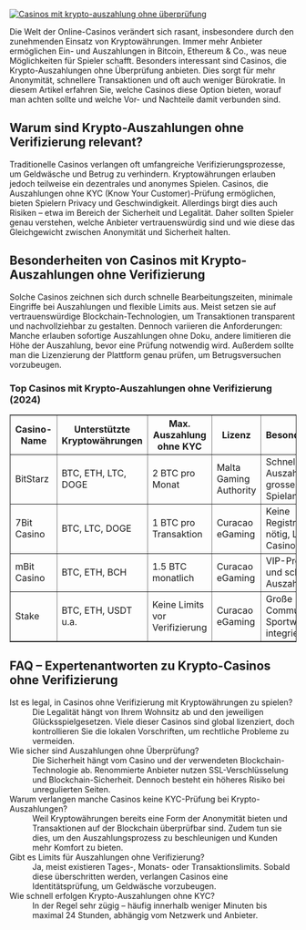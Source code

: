 [![Casinos mit krypto-auszahlung ohne überprüfung](https://123-caf.pages.dev/gitsignup.png)](https://vrmoo.ru/Bt82HjjY)

<div>     <p>Die Welt der Online-Casinos verändert sich rasant, insbesondere durch den zunehmenden Einsatz von Kryptowährungen. Immer mehr Anbieter ermöglichen Ein- und Auszahlungen in Bitcoin, Ethereum & Co., was neue Möglichkeiten für Spieler schafft. Besonders interessant sind Casinos, die Krypto-Auszahlungen ohne Überprüfung anbieten. Dies sorgt für mehr Anonymität, schnellere Transaktionen und oft auch weniger Bürokratie. In diesem Artikel erfahren Sie, welche Casinos diese Option bieten, worauf man achten sollte und welche Vor- und Nachteile damit verbunden sind.</p>    <h2>Warum sind Krypto-Auszahlungen ohne Verifizierung relevant?</h2>   <p>Traditionelle Casinos verlangen oft umfangreiche Verifizierungsprozesse, um Geldwäsche und Betrug zu verhindern. Kryptowährungen erlauben jedoch teilweise ein dezentrales und anonymes Spielen. Casinos, die Auszahlungen ohne KYC (Know Your Customer)-Prüfung ermöglichen, bieten Spielern Privacy und Geschwindigkeit. Allerdings birgt dies auch Risiken – etwa im Bereich der Sicherheit und Legalität. Daher sollten Spieler genau verstehen, welche Anbieter vertrauenswürdig sind und wie diese das Gleichgewicht zwischen Anonymität und Sicherheit halten.</p>    <h2>Besonderheiten von Casinos mit Krypto-Auszahlungen ohne Verifizierung</h2>   <p>Solche Casinos zeichnen sich durch schnelle Bearbeitungszeiten, minimale Eingriffe bei Auszahlungen und flexible Limits aus. Meist setzen sie auf vertrauenswürdige Blockchain-Technologien, um Transaktionen transparent und nachvollziehbar zu gestalten. Dennoch variieren die Anforderungen: Manche erlauben sofortige Auszahlungen ohne Doku, andere limitieren die Höhe der Auszahlung, bevor eine Prüfung notwendig wird. Außerdem sollte man die Lizenzierung der Plattform genau prüfen, um Betrugsversuchen vorzubeugen.</p>    <h3>Top Casinos mit Krypto-Auszahlungen ohne Verifizierung (2024)</h3>   <table border="1" cellpadding="5" cellspacing="0">     <thead>       <tr>         <th>Casino-Name</th>         <th>Unterstützte Kryptowährungen</th>         <th>Max. Auszahlung ohne KYC</th>         <th>Lizenz</th>         <th>Besonderheiten</th>       </tr>     </thead>     <tbody>       <tr>         <td>BitStarz</td>         <td>BTC, ETH, LTC, DOGE</td>         <td>2 BTC pro Monat</td>         <td>Malta Gaming Authority</td>         <td>Schnelle Auszahlung, grosses Spielangebot</td>       </tr>       <tr>         <td>7Bit Casino</td>         <td>BTC, LTC, DOGE</td>         <td>1 BTC pro Transaktion</td>         <td>Curacao eGaming</td>         <td>Keine Registrierung nötig, Live-Casino</td>       </tr>       <tr>         <td>mBit Casino</td>         <td>BTC, ETH, BCH</td>         <td>1.5 BTC monatlich</td>         <td>Curacao eGaming</td>         <td>VIP-Programm und schnelle Auszahlungen</td>       </tr>       <tr>         <td>Stake</td>         <td>BTC, ETH, USDT u.a.</td>         <td>Keine Limits vor Verifizierung</td>         <td>Curacao eGaming</td>         <td>Große Community, Sportwetten integriert</td>       </tr>     </tbody>   </table>    <h2>FAQ – Expertenantworten zu Krypto-Casinos ohne Verifizierung</h2>   <dl>     <dt>Ist es legal, in Casinos ohne Verifizierung mit Kryptowährungen zu spielen?</dt>     <dd>Die Legalität hängt von Ihrem Wohnsitz ab und den jeweiligen Glücksspielgesetzen. Viele dieser Casinos sind global lizenziert, doch kontrollieren Sie die lokalen Vorschriften, um rechtliche Probleme zu vermeiden.</dd>      <dt>Wie sicher sind Auszahlungen ohne Überprüfung?</dt>     <dd>Die Sicherheit hängt vom Casino und der verwendeten Blockchain-Technologie ab. Renommierte Anbieter nutzen SSL-Verschlüsselung und Blockchain-Sicherheit. Dennoch besteht ein höheres Risiko bei unregulierten Seiten.</dd>      <dt>Warum verlangen manche Casinos keine KYC-Prüfung bei Krypto-Auszahlungen?</dt>     <dd>Weil Kryptowährungen bereits eine Form der Anonymität bieten und Transaktionen auf der Blockchain überprüfbar sind. Zudem tun sie dies, um den Auszahlungsprozess zu beschleunigen und Kunden mehr Komfort zu bieten.</dd>      <dt>Gibt es Limits für Auszahlungen ohne Verifizierung?</dt>     <dd>Ja, meist existieren Tages-, Monats- oder Transaktionslimits. Sobald diese überschritten werden, verlangen Casinos eine Identitätsprüfung, um Geldwäsche vorzubeugen.</dd>      <dt>Wie schnell erfolgen Krypto-Auszahlungen ohne KYC?</dt>     <dd>In der Regel sehr zügig – häufig innerhalb weniger Minuten bis maximal 24 Stunden, abhängig vom Netzwerk und Anbieter.</dd>   </dl> </div>